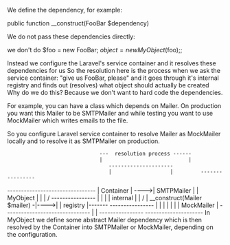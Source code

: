 We define the dependency, for example:

public function __construct(FooBar $dependency)

We do not pass these dependencies directly: 

we don't do $foo = new FooBar; 
$object = new MyObject($foo);; 

Instead we configure the Laravel's service container and it resolves these dependencies for us
So the resolution here is the process when we ask the service container: "give us FooBar, please" and it goes through it's internal registry and finds out (resolves) what object should actually be created
Why do we do this? Because we don't want to hard code the dependencies.

For example, you can have a class which depends on Mailer. On production you want this Mailer to be SMTPMailer and while testing you want to use MockMailer which writes emails to the file.

So you configure Laravel service container to resolve Mailer as MockMailer locally and to resolve it as SMTPMailer on production.

                                  ---  resolution process ------
                                  |                            |
                                     ---------------------
                                     |                   |         ----------------
--------------------------------     |     Container     |    ---->|  SMTPMailer  |
| MyObject                     |     |                   |   /     ----------------
|                              |     |   | internal |    |  /
| __construct(Mailer $mailer) -|---->|   | registry |-------       ----------------
|                              |     |   |          |    |         |  MockMailer  |
-------------------------------      |                   |         ----------------
                                     ---------------------
In MyObject we define some abstract Mailer dependency which is then resolved by the Container into SMTPMailer or MockMailer, depending on the configuration.